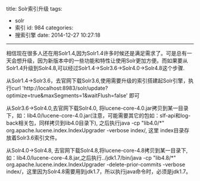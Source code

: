 title: Solr索引升级
tags:
  - solr
  - 索引
id: 984
categories:
  - 搜索引擎
date: 2014-12-27 10:27:18
---

相信现在很多人还在用Solr1.4,因为Solr1.4许多时候还是满足需求了。可是总有一天会想升级，因为新版本中的一些功能和特性让使用Solr更加方便。而如果要从Solr1.4升级到Solr4.8,可以经过Solr1.4->Solr3.6->Solr4.0->Solr4.8这个步骤.

从Solr1.4->Solr3.6，去官网下载Solr3.6,使用需要升级的索引搭建起Solr引擎，执行curl 'http://localhost:8983/solr/update?optimize=true&maxSegments=1&waitFlush=false' 即可

从Solr3.6->Solr4.0,去官网下载Solr4.0, 将lucene-core-4.0.jar拷贝到某一目录下，如：lib4.0/lucene-core-4.0.jar(注意，可能需要其它的包如：slf-api和log-back相关包，同样拷贝到lib4.0目录下), 之后执行java -cp "lib4.0/*" org.apache.lucene.index.IndexUpgrader -verbose index/, 这里 index目录存放着Solr3.6索引文件。

从Solr4.0->Solr4.8, 去官网下载Solr4.8,将lucene-core-4.8拷贝到某一目录下, 如：lib4.0/lucene-core-4.8.jar,之后执行../jdk1.7/bin/java -cp "lib4.8/*" org.apache.lucene.index.IndexUpgrader -delete-prior-commits -verbose index/，这里因为Solr4.8需要用到jdk1.7，所以执行java命令时，必须是jdk1.7。
